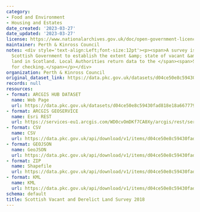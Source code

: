```yaml
---
category:
- Food and Environment
- Housing and Estates
date_created: '2023-03-27'
date_updated: '2023-03-27'
license: https://www.nationalarchives.gov.uk/doc/open-government-licence/version/3/
maintainer: Perth & Kinross Council
notes: <div style='text-align:Left;font-size:12pt'><p><span>A survey issued by the
  Scottish Government to establish the extent &amp; state of vacant &amp; derelict
  land in Scotland. Local Authorities return data to the </span><span>Scottish Government</span><span>
  for checking.</span></p></div>
organization: Perth & Kinross Council
original_dataset_link: https://data.pkc.gov.uk/datasets/d04ce50e8c59430fad818e18a6677798_5
records: null
resources:
- format: ARCGIS HUB DATASET
  name: Web Page
  url: https://data.pkc.gov.uk/datasets/d04ce50e8c59430fad818e18a6677798_5
- format: ARCGIS GEOSERVICE
  name: Esri REST
  url: https://services-eu1.arcgis.com/WD0cvOmDKf7CA0Xy/arcgis/rest/services/Scottish_Vacant_and_Derelict_Land_Survey_2018/FeatureServer/5
- format: CSV
  name: CSV
  url: https://data.pkc.gov.uk/api/download/v1/items/d04ce50e8c59430fad818e18a6677798/csv?layers=5
- format: GEOJSON
  name: GeoJSON
  url: https://data.pkc.gov.uk/api/download/v1/items/d04ce50e8c59430fad818e18a6677798/geojson?layers=5
- format: ZIP
  name: Shapefile
  url: https://data.pkc.gov.uk/api/download/v1/items/d04ce50e8c59430fad818e18a6677798/shapefile?layers=5
- format: KML
  name: KML
  url: https://data.pkc.gov.uk/api/download/v1/items/d04ce50e8c59430fad818e18a6677798/kml?layers=5
schema: default
title: Scottish Vacant and Derelict Land Survey 2018
---
```

